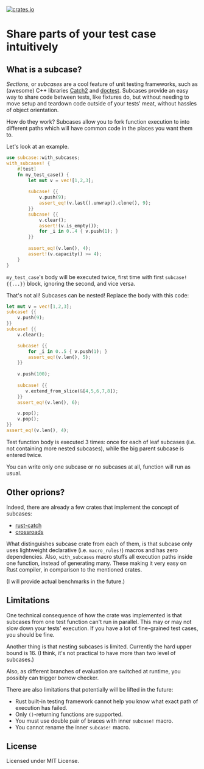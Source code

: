 <!-- this file is generated automatically with cargo-rdme tool -->

[![crates.io](https://img.shields.io/crates/v/subcase?style=for-the-badge&color=blue)](https://crates.io/crates/subcase)

<!-- cargo-rdme start -->

# Share parts of your test case intuitively

## What is a subcase?

*Sections*, or *subcases* are a cool feature of unit testing frameworks,
such as (awesome) C++ libraries [Catch2](https://github.com/catchorg/Catch2)
and [doctest](https://github.com/doctest/doctest).
Subcases provide an easy way to share code between tests,
like fixtures do, but without needing to move setup and teardown code
outside of your tests' meat, without hassles of object orientation.

How do they work? Subcases allow you to fork function execution
to into different paths which will have common code in the places
you want them to.

Let's look at an example.
```rust
use subcase::with_subcases;
with_subcases! {
    #[test]
    fn my_test_case() {
        let mut v = vec![1,2,3];
        
        subcase! {{
            v.push(9);
            assert_eq!(v.last().unwrap().clone(), 9);
        }}
        subcase! {{
            v.clear();
            assert!(v.is_empty());
            for _i in 0..4 { v.push(1); }
        }}
        
        assert_eq!(v.len(), 4);
        assert!(v.capacity() >= 4);
    }
}
```
`my_test_case`'s body will be executed twice, first time
with first `subcase!{{...}}` block, ignoring the second,
and vice versa.

That's not all! Subcases can be nested! Replace the body
with this code:
```rust
let mut v = vec![1,2,3];   
subcase! {{
    v.push(9);
}}
subcase! {{
    v.clear();

    subcase! {{
        for _i in 0..5 { v.push(1); }
        assert_eq!(v.len(), 5);
    }}
   
    v.push(100);
   
    subcase! {{
       v.extend_from_slice(&[4,5,6,7,8]);
    }}
    assert_eq!(v.len(), 6);

    v.pop();
    v.pop();
}}
assert_eq!(v.len(), 4);
```
Test function body is executed 3 times: once
for each of leaf subcases (i.e. not containing more nested subcases),
while the big parent subcase is entered twice.

You can write only one subcase or no subcases at all, function
will run as usual.

## Other oprions?

Indeed, there are already a few crates that implement the concept
of subcases:
+ [rust-catch](https://crates.io/crates/rust-catch)
+ [crossroads](https://crates.io/crates/crossroads)

What distinguishes subcase crate from each of them, is that
subcase only uses lightweight declarative (i.e. `macro_rules!`)
macros and has zero dependencies. Also, `with_subcases` macro stuffs
all execution paths inside one function, instead of generating
many. These making it very easy on Rust compiler, in comparison
to the mentioned crates.

(I will provide actual benchmarks in the future.)

## Limitations

One technical consequence of how the crate was
implemented is that subcases from one test function can't run
in parallel. This may or may not slow down your tests' execution.
If you have a lot of fine-grained test cases, you should be fine.

Another thing is that nesting subcases is limited. Currently the hard
upper bound is 16. (I think, it's not practical to have more than two
level of subcases.)

Also, as different branches of evaluation are switched at runtime,
you possibly can trigger borrow checker.


There are also limitations that potentially will be lifted in the
future:
+ Rust built-in testing framework cannot help you
know what exact path of execution has failed.
+ Only `()`-returning functions are supported.
+ You must use double pair of braces with inner `subcase!` macro.
+ You cannot rename the inner `subcase!` macro.

## License

Licensed under MIT License.

<!-- cargo-rdme end -->
